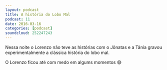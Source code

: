 ```yaml
---
layout: podcast
title: A história do Lobo Mal
podcast: 11
date: 2016-03-16
categories: [podcast]
soundcloud: 252247243
---
```


Nessa noite o Lorenzo não teve as histórias com o Jônatas e a Tânia gravou experimentalmente a clássica história do lobo mal.

O Lorenzo ficou até com medo em algums momentos :smile:
